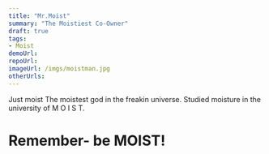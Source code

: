 ```yaml
---
title: "Mr.Moist"
summary: "The Moistiest Co-Owner"
draft: true
tags:
- Moist
demoUrl:
repoUrl:
imageUrl: /imgs/moistman.jpg
otherUrls:
---
```


Just moist
The moistest god in the freakin universe.
Studied moisture in the university of M O I S T.

# Remember- be MOIST!
